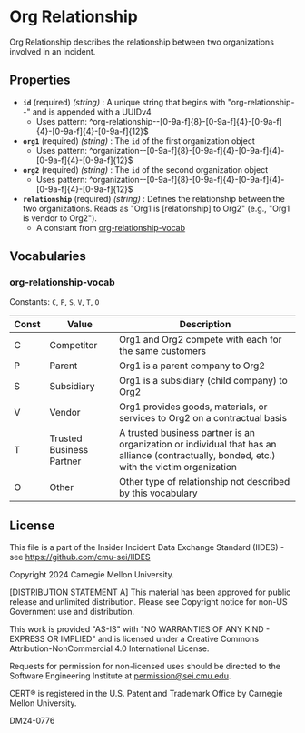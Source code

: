 # Org Relationship

Org Relationship describes the relationship between two organizations involved in an incident.

## Properties

- **`id`** (required) *(string)* : A unique string that begins with "org-relationship--" and is appended with a UUIDv4
  - Uses pattern: ^org-relationship--[0-9a-f]{8}-[0-9a-f]{4}-[0-9a-f]{4}-[0-9a-f]{4}-[0-9a-f]{12}$
- **`org1`** (required) *(string)* : The `id` of the first organization object
  - Uses pattern: ^organization--[0-9a-f]{8}-[0-9a-f]{4}-[0-9a-f]{4}-[0-9a-f]{4}-[0-9a-f]{12}$
- **`org2`** (required) *(string)* : The `id` of the second organization object
  - Uses pattern: ^organization--[0-9a-f]{8}-[0-9a-f]{4}-[0-9a-f]{4}-[0-9a-f]{4}-[0-9a-f]{12}$
- **`relationship`** (required) *(string)* : Defines the relationship between the two organizations. Reads as "Org1 is [relationship] to Org2" (e.g., "Org1 is vendor to Org2").
	- A constant from [org-relationship-vocab](#org-relationship-vocab)

## Vocabularies

### org-relationship-vocab

Constants: `C`, `P`, `S`, `V`, `T`, `O`

| Const | Value | Description |
| --- | --- | --- |
| C | Competitor | Org1 and Org2 compete with each for the same customers|
| P | Parent | Org1 is a parent company to Org2|
| S | Subsidiary | Org1 is a subsidiary (child company) to Org2|
| V | Vendor | Org1 provides goods, materials, or services to Org2 on a contractual basis|
| T | Trusted Business Partner | A trusted business partner is an organization or individual that has an alliance (contractually, bonded, etc.) with the victim organization|
| O | Other | Other type of relationship not described by this vocabulary|

## License
This file is a part of the Insider Incident Data Exchange Standard (IIDES) - see https://github.com/cmu-sei/IIDES

Copyright 2024 Carnegie Mellon University.

[DISTRIBUTION STATEMENT A] This material has been approved for public release and unlimited distribution.  Please see Copyright notice for non-US Government use and distribution.

This work is provided "AS-IS" with "NO WARRANTIES OF ANY KIND - EXPRESS OR IMPLIED" and is licensed under a Creative Commons Attribution-NonCommercial 4.0 International License.

Requests for permission for non-licensed uses should be directed to the Software Engineering Institute at permission@sei.cmu.edu.

CERT® is registered in the U.S. Patent and Trademark Office by Carnegie Mellon University.

DM24-0776
